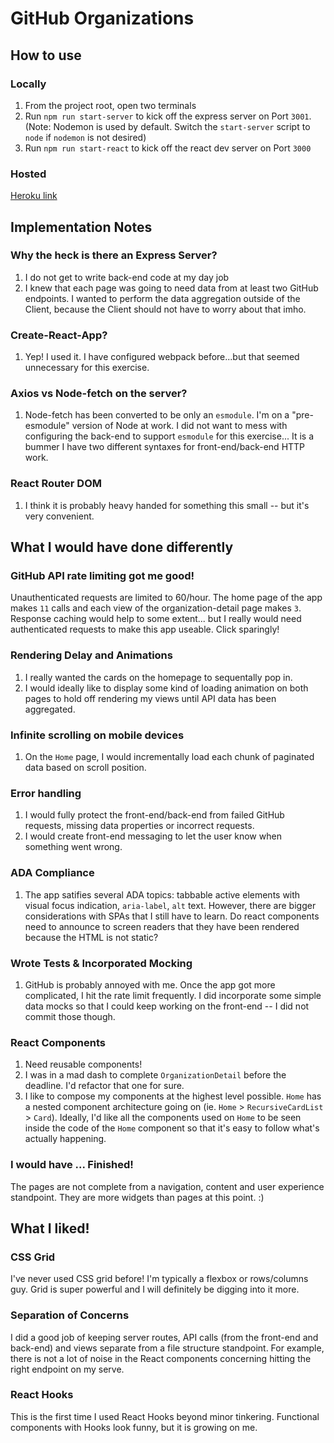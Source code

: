 # GitHub Organizations
## How to use
### Locally
1. From the project root, open two terminals
2. Run `npm run start-server` to kick off the express server on Port `3001`. (Note: Nodemon is used by default. Switch the `start-server` script to `node` if `nodemon` is not desired)
3. Run `npm run start-react` to kick off the react dev server on Port `3000`

### Hosted
[Heroku link](https://schapm16-react-practice.herokuapp.com/)

## Implementation Notes
### Why the heck is there an Express Server?
1. I do not get to write back-end code at my day job
2. I knew that each page was going to need data from at least two GitHub endpoints. I wanted to perform the data aggregation outside of the Client, because the Client should not have to worry about that imho.

### Create-React-App?
1. Yep! I used it. I have configured webpack before...but that seemed unnecessary for this exercise.

### Axios vs Node-fetch on the server?
1. Node-fetch has been converted to be only an `esmodule`. I'm on a "pre-esmodule" version of Node at work. I did not want to mess with configuring the back-end to support `esmodule` for this exercise... It is a bummer I have two different syntaxes for front-end/back-end HTTP work.

### React Router DOM
1. I think it is probably heavy handed for something this small -- but it's very convenient.

## What I would have done differently
### GitHub API rate limiting got me good!
Unauthenticated requests are limited to 60/hour. The home page of the app makes `11` calls and each view of the organization-detail page makes `3`.  Response caching would help to some extent... but I really would need authenticated requests to make this app useable. Click sparingly!

### Rendering Delay and Animations
1. I really wanted the cards on the homepage to sequentally pop in.
2. I would ideally like to display some kind of loading animation on both pages to hold off rendering my views until API data has been aggregated.

### Infinite scrolling on mobile devices
1. On the `Home` page, I would incrementally load each chunk of paginated data based on scroll position.

### Error handling
1. I would fully protect the front-end/back-end from failed GitHub requests, missing data properties or incorrect requests.
2. I would create front-end messaging to let the user know when something went wrong.

### ADA Compliance
1. The app satifies several ADA topics: tabbable active elements with visual focus indication, `aria-label`, `alt` text. However, there are bigger considerations with SPAs that I still have to learn. Do react components need to announce to screen readers that they have been rendered because the HTML is not static?

### Wrote Tests & Incorporated Mocking
1) GitHub is probably annoyed with me. Once the app got more complicated, I hit the rate limit frequently. I did incorporate some simple data mocks so that I could keep working on the front-end -- I did not commit those though.

### React Components
1. Need reusable components!
2. I was in a mad dash to complete `OrganizationDetail` before the deadline. I'd refactor that one for sure.
3. I like to compose my components at the highest level possible. `Home` has a nested component architecture going on (ie. `Home` > `RecursiveCardList` > `Card`). Ideally, I'd like all the components used on `Home` to be seen inside the code of the `Home` component so that it's easy to follow what's actually happening.

### I would have ... Finished!
The pages are not complete from a navigation, content and user experience standpoint. They are more widgets than pages at this point. :)
## What I liked!
### CSS Grid
I've never used CSS grid before! I'm typically a flexbox or rows/columns guy. Grid is super powerful and I will definitely be digging into it more.

### Separation of Concerns
I did a good job of keeping server routes, API calls (from the front-end and back-end) and views separate from a file structure standpoint. For example, there is not a lot of noise in the React components concerning hitting the right endpoint on my serve.

### React Hooks
This is the first time I used React Hooks beyond minor tinkering.  Functional components with Hooks look funny, but it is growing on me.